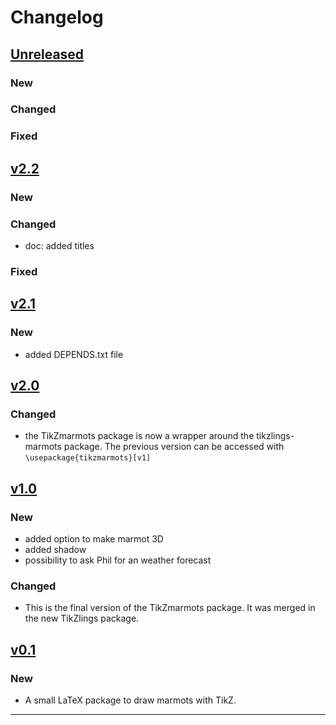 # Changelog

## [Unreleased]

### New

### Changed

### Fixed


## [v2.2]

### New

### Changed

- doc: added titles

### Fixed


## [v2.1]

### New

- added DEPENDS.txt file

## [v2.0]

### Changed

- the TikZmarmots package is now a wrapper around the tikzlings-marmots package. The previous version can be accessed with `\usepackage{tikzmarmots}[v1]`

## [v1.0]

### New

- added option to make marmot 3D
- added shadow
- possibility to ask Phil for an weather forecast

### Changed

 - This is the final version of the TikZmarmots package. It was merged in the 
new TikZlings package.

## [v0.1]

### New

- A small LaTeX package to draw marmots with TikZ. 

------

[Unreleased]: https://github.com/samcarter/tikzmarmots/compare/v2.2...HEAD
[v2.2]: https://github.com/samcarter/tikzmarmots/compare/v2.1...v2.2
[v2.1]: https://github.com/samcarter/tikzmarmots/compare/v2.0...v2.1
[v2.0]: https://github.com/samcarter/tikzmarmots/compare/v1.0...v2.0
[v1.0]: https://github.com/samcarter/tikzmarmots/compare/v0.1...v1.0
[v0.1]: https://github.com/samcarter/tikzmarmots/compare/v0.0...v0.1
